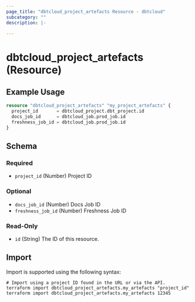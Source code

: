 ```yaml
---
page_title: "dbtcloud_project_artefacts Resource - dbtcloud"
subcategory: ""
description: |-
  
---
```


# dbtcloud_project_artefacts (Resource)




## Example Usage

```terraform
resource "dbtcloud_project_artefacts" "my_project_artefacts" {
  project_id       = dbtcloud_project.dbt_project.id
  docs_job_id      = dbtcloud_job.prod_job.id
  freshness_job_id = dbtcloud_job.prod_job.id
}
```

<!-- schema generated by tfplugindocs -->
## Schema

### Required

- `project_id` (Number) Project ID

### Optional

- `docs_job_id` (Number) Docs Job ID
- `freshness_job_id` (Number) Freshness Job ID

### Read-Only

- `id` (String) The ID of this resource.

## Import

Import is supported using the following syntax:

```shell
# Import using a project ID found in the URL or via the API.
terraform import dbtcloud_project_artefacts.my_artefacts "project_id"
terraform import dbtcloud_project_artefacts.my_artefacts 12345
```
